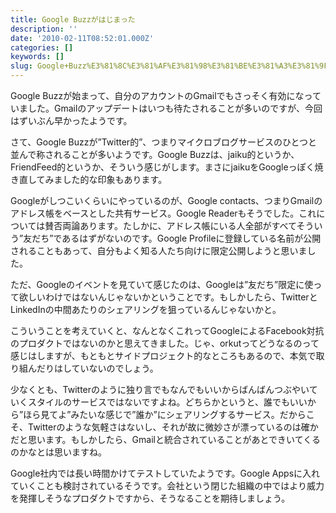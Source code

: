 ```yaml
---
title: Google Buzzがはじまった
description: ''
date: '2010-02-11T08:52:01.000Z'
categories: []
keywords: []
slug: Google+Buzz%E3%81%8C%E3%81%AF%E3%81%98%E3%81%BE%E3%81%A3%E3%81%9F
---
```

Google Buzzが始まって、自分のアカウントのGmailでもさっそく有効になっていました。Gmailのアップデートはいつも待たされることが多いのですが、今回はずいぶん早かったようです。

さて、Google Buzzが”Twitter的”、つまりマイクロブログサービスのひとつと並んで称されることが多いようです。Google Buzzは、jaiku的というか、FriendFeed的というか、そういう感じがします。まさにjaikuをGoogleっぽく焼き直してみました的な印象もあります。

Googleがしつこいくらいにやっているのが、Google contacts、つまりGmailのアドレス帳をベースとした共有サービス。Google Readerもそうでした。これについては賛否両論あります。たしかに、アドレス帳にいる人全部がすべてそういう”友だち”であるはずがないのです。Google Profileに登録している名前が公開されることもあって、自分もよく知る人たち向けに限定公開しようと思いました。

ただ、Googleのイベントを見ていて感じたのは、Googleは”友だち”限定に使って欲しいわけではないんじゃないかということです。もしかしたら、TwitterとLinkedInの中間あたりのシェアリングを狙っているんじゃないかと。

こういうことを考えていくと、なんとなくこれってGoogleによるFacebook対抗のプロダクトではないのかと思えてきました。じゃ、orkutってどうなるのって感じはしますが、もともとサイドプロジェクト的なところもあるので、本気で取り組んだりはしていないのでしょう。

少なくとも、Twitterのように独り言でもなんでもいいからばんばんつぶやいていくスタイルのサービスではないですよね。どちらかというと、誰でもいいから”ほら見てよ”みたいな感じで”誰か”にシェアリングするサービス。だからこそ、Twitterのような気軽さはないし、それが故に微妙さが漂っているのは確かだと思います。もしかしたら、Gmailと統合されていることがあとできいてくるのかなとは思いますね。

Google社内では長い時間かけてテストしていたようです。Google Appsに入れていくことも検討されているそうです。会社という閉じた組織の中ではより威力を発揮しそうなプロダクトですから、そうなることを期待しましょう。